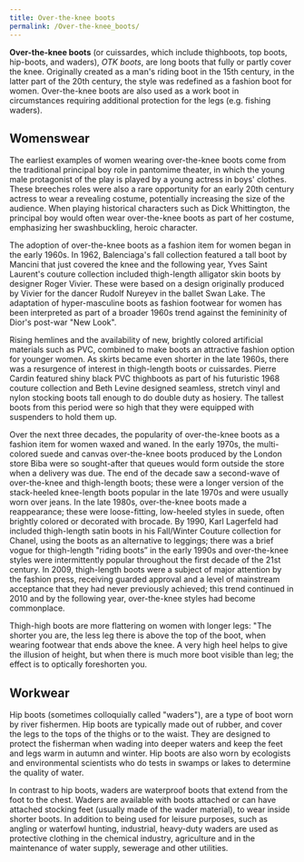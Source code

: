 ```yaml
---
title: Over-the-knee boots
permalink: /Over-the-knee_boots/
---
```


**Over-the-knee boots** (or cuissardes, which include thighboots, top
boots, hip-boots, and waders), *OTK boots*, are long boots that fully or
partly cover the knee. Originally created as a man's riding boot in the
15th century, in the latter part of the 20th century, the style was
redefined as a fashion boot for women. Over-the-knee boots are also used
as a work boot in circumstances requiring additional protection for the
legs (e.g. fishing waders).



## Womenswear

The earliest examples of women wearing over-the-knee boots come from the
traditional principal boy role in pantomime theater, in which the young
male protagonist of the play is played by a young actress in boys'
clothes. These breeches roles were also a rare opportunity for an early
20th century actress to wear a revealing costume, potentially increasing
the size of the audience. When playing historical characters such as
Dick Whittington, the principal boy would often wear over-the-knee boots
as part of her costume, emphasizing her swashbuckling, heroic character.

The adoption of over-the-knee boots as a fashion item for women began in
the early 1960s. In 1962, Balenciaga's fall collection featured a tall
boot by Mancini that just covered the knee and the following year, Yves
Saint Laurent's couture collection included thigh-length alligator skin
boots by designer Roger Vivier. These were based on a design originally
produced by Vivier for the dancer Rudolf Nureyev in the ballet Swan
Lake. The adaptation of hyper-masculine boots as fashion footwear for
women has been interpreted as part of a broader 1960s trend against the
femininity of Dior's post-war "New Look".

Rising hemlines and the availability of new, brightly colored artificial
materials such as PVC, combined to make boots an attractive fashion
option for younger women. As skirts became even shorter in the late
1960s, there was a resurgence of interest in thigh-length boots or
cuissardes. Pierre Cardin featured shiny black PVC thighboots as part of
his futuristic 1968 couture collection and Beth Levine designed
seamless, stretch vinyl and nylon stocking boots tall enough to do
double duty as hosiery. The tallest boots from this period were so high
that they were equipped with suspenders to hold them up.

Over the next three decades, the popularity of over-the-knee boots as a
fashion item for women waxed and waned. In the early 1970s, the
multi-colored suede and canvas over-the-knee boots produced by the
London store Biba were so sought-after that queues would form outside
the store when a delivery was due. The end of the decade saw a
second-wave of over-the-knee and thigh-length boots; these were a longer
version of the stack-heeled knee-length boots popular in the late 1970s
and were usually worn over jeans. In the late 1980s, over-the-knee boots
made a reappearance; these were loose-fitting, low-heeled styles in
suede, often brightly colored or decorated with brocade. By 1990, Karl
Lagerfeld had included thigh-length satin boots in his Fall/Winter
Couture collection for Chanel, using the boots as an alternative to
leggings; there was a brief vogue for thigh-length "riding boots” in the
early 1990s and over-the-knee styles were intermittently popular
throughout the first decade of the 21st century. In 2009, thigh-length
boots were a subject of major attention by the fashion press, receiving
guarded approval and a level of mainstream acceptance that they had
never previously achieved; this trend continued in 2010 and by the
following year, over-the-knee styles had become commonplace.

Thigh-high boots are more flattering on women with longer legs: "The
shorter you are, the less leg there is above the top of the boot, when
wearing footwear that ends above the knee. A very high heel helps to
give the illusion of height, but when there is much more boot visible
than leg; the effect is to optically foreshorten you.

## Workwear

Hip boots (sometimes colloquially called "waders"), are a type of boot
worn by river fishermen. Hip boots are typically made out of rubber, and
cover the legs to the tops of the thighs or to the waist. They are
designed to protect the fisherman when wading into deeper waters and
keep the feet and legs warm in autumn and winter. Hip boots are also
worn by ecologists and environmental scientists who do tests in swamps
or lakes to determine the quality of water.

In contrast to hip boots, waders are waterproof boots that extend from
the foot to the chest. Waders are available with boots attached or can
have attached stocking feet (usually made of the wader material), to
wear inside shorter boots. In addition to being used for leisure
purposes, such as angling or waterfowl hunting, industrial, heavy-duty
waders are used as protective clothing in the chemical industry,
agriculture and in the maintenance of water supply, sewerage and other
utilities.